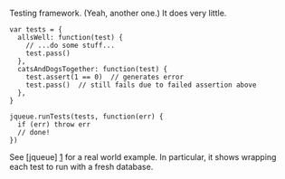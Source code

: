 Testing framework.  (Yeah, another one.)  It does very little.

    var tests = {
      allsWell: function(test) {
        // ...do some stuff...
        test.pass()
      },
      catsAndDogsTogether: function(test) {
        test.assert(1 == 0)  // generates error
        test.pass()  // still fails due to failed assertion above
      },
    }
    
    jqueue.runTests(tests, function(err) {
      if (err) throw err
      // done!
    })

See [jqueue] [1] for a real world example.  In particular, it shows wrapping each test to run with a fresh database.

  [1]: https://github.com/pguillory/jqueue/blob/master/test/backend.js
